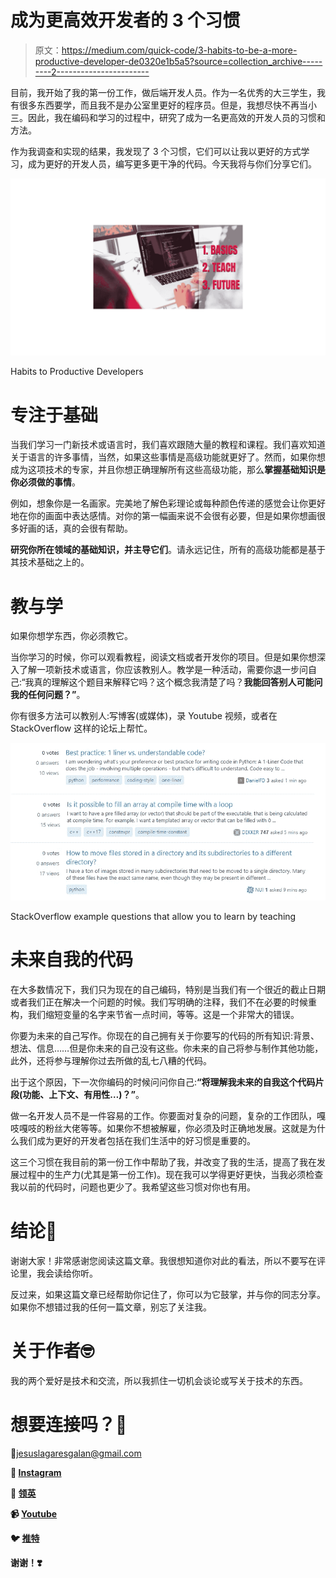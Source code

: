 # 成为更高效开发者的 3 个习惯

> 原文：<https://medium.com/quick-code/3-habits-to-be-a-more-productive-developer-de0320e1b5a5?source=collection_archive---------2----------------------->

目前，我开始了我的第一份工作，做后端开发人员。作为一名优秀的大三学生，我有很多东西要学，而且我不是办公室里更好的程序员。但是，我想尽快不再当小三。因此，我在编码和学习的过程中，研究了成为一名更高效的开发人员的习惯和方法。

作为我调查和实现的结果，我发现了 3 个习惯，它们可以让我以更好的方式学习，成为更好的开发人员，编写更多更干净的代码。今天我将与你们分享它们。

![](img/5832bedc5804b926a8441e1158cac4ef.png)

Habits to Productive Developers

# 专注于基础

当我们学习一门新技术或语言时，我们喜欢跟随大量的教程和课程。我们喜欢知道关于语言的许多事情，当然，如果这些事情是高级功能就更好了。然而，如果你想成为这项技术的专家，并且你想正确理解所有这些高级功能，那么**掌握基础知识是你必须做的事情**。

例如，想象你是一名画家。完美地了解色彩理论或每种颜色传递的感觉会让你更好地在你的画面中表达感情。对你的第一幅画来说不会很有必要，但是如果你想画很多好画的话，真的会很有帮助。

**研究你所在领域的基础知识，并主导它们**。请永远记住，所有的高级功能都是基于其技术基础之上的。

# 教与学

如果你想学东西，你必须教它。

当你学习的时候，你可以观看教程，阅读文档或者开发你的项目。但是如果你想深入了解一项新技术或语言，你应该教别人。教学是一种活动，需要你退一步问自己:“我真的理解这个题目来解释它吗？这个概念我清楚了吗？**我能回答别人可能问我的任何问题？”**。

你有很多方法可以教别人:写博客(或媒体)，录 Youtube 视频，或者在 StackOverflow 这样的论坛上帮忙。

![](img/31a1583a65b2d0712ca18fa9aa288e24.png)

StackOverflow example questions that allow you to learn by teaching

# 未来自我的代码

在大多数情况下，我们只为现在的自己编码，特别是当我们有一个很近的截止日期或者我们正在解决一个问题的时候。我们写明确的注释，我们不在必要的时候重构，我们缩短变量的名字来节省一点时间，等等。这是一个非常大的错误。

你要为未来的自己写作。你现在的自己拥有关于你要写的代码的所有知识:背景、想法、信息……但是你未来的自己没有这些。你未来的自己将参与制作其他功能，此外，还将参与理解你过去所做的乱七八糟的代码。

出于这个原因，下一次你编码的时候问问你自己:**“将理解我未来的自我这个代码片段(功能、上下文、有用性…)？”**。

做一名开发人员不是一件容易的工作。你要面对复杂的问题，复杂的工作团队，嘎吱嘎吱的粉丝大佬等等。如果你不想被解雇，你必须及时正确地发展。这就是为什么我们成为更好的开发者包括在我们生活中的好习惯是重要的。

这三个习惯在我目前的第一份工作中帮助了我，并改变了我的生活，提高了我在发展过程中的生产力(尤其是第一份工作)。现在我可以学得更好更快，当我必须检查我以前的代码时，问题也更少了。我希望这些习惯对你也有用。

# 结论👋

谢谢大家！非常感谢您阅读这篇文章。我很想知道你对此的看法，所以不要写在评论里，我会读给你听。

反过来，如果这篇文章已经帮助你记住了，你可以为它鼓掌，并与你的同志分享。如果你不想错过我的任何一篇文章，别忘了关注我。

# 关于作者🤓

我的两个爱好是技术和交流，所以我抓住一切机会谈论或写关于技术的东西。

# 想要连接吗？📲

📩jesuslagaresgalan@gmail.com

**📸 [**Instagram**](https://instagram.com/jesuslagares_)**

**💼 [**领英**](https://www.linkedin.com/in/jesus-lagares/)**

**📹 [**Youtube**](https://www.youtube.com/c/Jes%C3%BAsLagares)**

**🐦 [**推特**](https://twitter.com/jesuslagares_)**

**谢谢！❣️**
